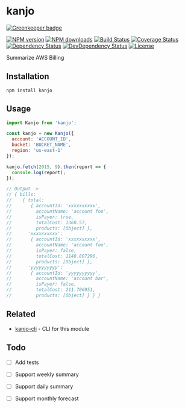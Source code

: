 # kanjo

[![Greenkeeper badge](https://badges.greenkeeper.io/moqada/kanjo.svg)](https://greenkeeper.io/)

[![NPM version][npm-image]][npm-url]
[![NPM downloads][npm-download-image]][npm-download-url]
[![Build Status][travis-image]][travis-url]
[![Coverage Status][codecov-image]][codecov-url]
[![Dependency Status][daviddm-image]][daviddm-url]
[![DevDependency Status][daviddm-dev-image]][daviddm-dev-url]
[![License][license-image]][license-url]

Summarize AWS Billing

## Installation

```
npm install kanjo
```


## Usage

```javascript
import Kanjo from 'kanjo';

const kanjo = new Kanjo({
  account: 'ACCOUNT_ID',
  bucket: 'BUCKET_NAME',
  region: 'us-east-1'
});

kanjo.fetch(2015, 9).then(report => {
  console.log(report);
});

// Output ->
// { bills:
//    { total:
//       { accountId: 'xxxxxxxxxx',
//         accountName: 'account foo',
//         isPayer: true,
//         totalCost: 1360.57,
//         products: [Object] },
//      'xxxxxxxxxx':
//       { accountId: 'xxxxxxxxxx',
//         accountName: 'account foo',
//         isPayer: false,
//         totalCost: 1148.807296,
//         products: [Object] },
//      'yyyyyyyyyy':
//       { accountId: 'yyyyyyyyyy',
//         accountName: 'account bar',
//         isPayer: false,
//         totalCost: 211.706951,
//         products: [Object] } } }
```


## Related

- [kanjo-cli](https://github.com/moqada/kanjo-cli) - CLI for this module


## Todo

- [ ] Add tests
- [ ] Support weekly summary
- [ ] Support daily summary
- [ ] Support monthly forecast


[npm-url]: https://www.npmjs.com/package/kanjo
[npm-image]: https://img.shields.io/npm/v/kanjo.svg?style=flat-square
[npm-download-url]: https://www.npmjs.com/package/kanjo
[npm-download-image]: https://img.shields.io/npm/dt/kanjo.svg?style=flat-square
[travis-url]: https://travis-ci.org/moqada/kanjo
[travis-image]: https://img.shields.io/travis/moqada/kanjo.svg?style=flat-square
[codecov-url]: https://codecov.io/github/moqada/kanjo
[codecov-image]: https://img.shields.io/codecov/c/github/moqada/kanjo.svg?style=flat-square
[daviddm-url]: https://david-dm.org/moqada/kanjo
[daviddm-image]: https://img.shields.io/david/moqada/kanjo.svg?style=flat-square
[daviddm-dev-url]: https://david-dm.org/moqada/kanjo#info=devDependencies
[daviddm-dev-image]: https://img.shields.io/david/dev/moqada/kanjo.svg?style=flat-square
[license-url]: http://opensource.org/licenses/MIT
[license-image]: https://img.shields.io/npm/l/kanjo.svg?style=flat-square
